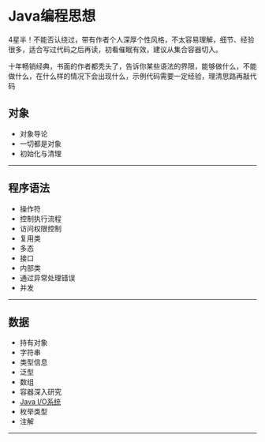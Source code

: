 #   Java编程思想

4星半！不能否认绕过，带有作者个人深厚个性风格，不太容易理解，细节、经验很多，适合写过代码之后再读，初看催眠有效，建议从集合容器切入。

十年畅销经典，书面的作者都秃头了，告诉你某些语法的界限，能够做什么，不能做什么，在什么样的情况下会出现什么，示例代码需要一定经验，理清思路再敲代码

##  对象
-   对象导论
-   一切都是对象
-   初始化与清理

----

##  程序语法
-   操作符
-   控制执行流程
-   访问权限控制
-   复用类
-   多态
-   接口
-   内部类
-   通过异常处理错误
-   并发

----

##  数据
-   持有对象
-   字符串
-   类型信息
-   泛型
-   数组
-   容器深入研究
-   [Java I/O系统](io.md)
-   枚举类型
-   注解

----
